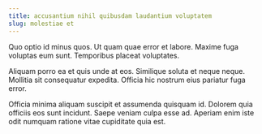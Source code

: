 ```yaml
---
title: accusantium nihil quibusdam laudantium voluptatem
slug: molestiae et
---
```


Quo optio id minus quos. Ut quam quae error et labore. Maxime fuga voluptas eum sunt. Temporibus placeat voluptates.

Aliquam porro ea et quis unde at eos. Similique soluta et neque neque. Mollitia sit consequatur expedita. Officia hic nostrum eius pariatur fuga error.

Officia minima aliquam suscipit et assumenda quisquam id. Dolorem quia officiis eos sunt incidunt. Saepe veniam culpa esse ad. Aperiam enim iste odit numquam ratione vitae cupiditate quia est.

